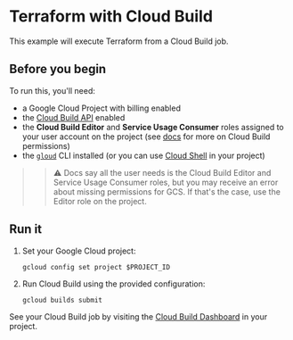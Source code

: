# Terraform with Cloud Build

This example will execute Terraform from a Cloud Build job.  

## Before you begin 

To run this, you'll need:
 - a Google Cloud Project with billing enabled
 - the [Cloud Build API](https://console.cloud.google.com/apis/library/cloudbuild.googleapis.com?project=tf-build-fafo-6bd3) enabled
 - the **Cloud Build Editor** and **Service Usage Consumer** roles assigned to your user account on the project (see [docs](https://cloud.google.com/build/docs/securing-builds/configure-access-to-resources#granting_permissions_to_run_gcloud_commands) for more on Cloud Build permissions)
 - the [`gloud`](https://cloud.google.com/sdk/gcloud) CLI installed (or you can use [Cloud Shell](https://shell.cloud.google.com/) in your project)
>> :warning: Docs say all the user needs is the Cloud Build Editor and Service 
>> Usage Consumer roles, but you may receive an error about missing permissions 
>> for GCS. If that's the case, use
>> the Editor role on the project.

## Run it

1. Set your Google Cloud project:

    `gcloud config set project $PROJECT_ID`

1. Run Cloud Build using the provided configuration:
    
    `gcloud builds submit`

See your Cloud Build job by visiting the [Cloud Build Dashboard](https://console.cloud.google.com/cloud-build/builds) in your project.